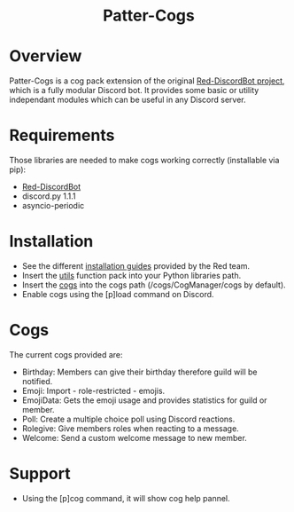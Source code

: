 <h1 align="center">
  <br>
  Patter-Cogs
  <br>
</h1>

# Overview

Patter-Cogs is a cog pack extension of the original [Red-DiscordBot project](https://github.com/Cog-Creators/Red-DiscordBot), which is a fully modular Discord bot.
It provides some basic or utility independant modules which can be useful in any Discord server.

# Requirements

Those libraries are needed to make cogs working correctly (installable via pip):
- [Red-DiscordBot](https://red-discordbot.readthedocs.io/en/v3-develop/install_windows.html#installing-red)
- discord.py 1.1.1
- asyncio-periodic

# Installation

- See the different [installation guides](https://red-discordbot.readthedocs.io/en/v3-develop/index.html) provided by the Red team.
- Insert the [utils](https://github.com/Ukabi/Patter-Cogs/tree/master/venv/lib/python3.7/site-packages/utils) function pack into your Python libraries path.
- Insert the [cogs](https://github.com/Ukabi/Patter-Cogs/tree/master/RedBot/cogs/CogManager/cogs) into the cogs path (/cogs/CogManager/cogs by default).
- Enable cogs using the [p]load command on Discord.

# Cogs

The current cogs provided are:
- Birthday: Members can give their birthday therefore guild will be notified.
- Emoji: Import - role-restricted - emojis.
- EmojiData: Gets the emoji usage and provides statistics for guild or member. 
- Poll: Create a multiple choice poll using Discord reactions.
- Rolegive: Give members roles when reacting to a message.
- Welcome: Send a custom welcome message to new member.

# Support

- Using the [p]cog command, it will show cog help pannel.